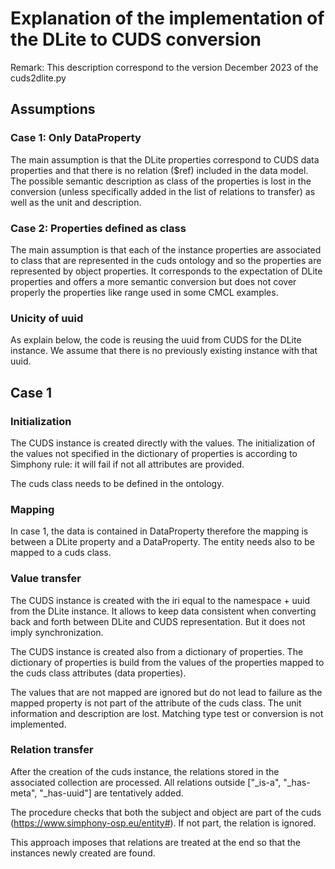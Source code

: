 Explanation of the implementation of the DLite to CUDS conversion
===================================================================

Remark: This description correspond to the version December 2023 of the cuds2dlite.py

## Assumptions

### Case 1: Only DataProperty

The main assumption is that the DLite properties correspond to CUDS data properties and that there is no relation ($ref) included in the data model.
The possible semantic description as class of the properties is lost in the conversion (unless specifically added in the list of relations to transfer) as well as the unit and description.

### Case 2: Properties defined as class

The main assumption is that each of the instance properties are associated to class that are represented in the cuds ontology and so the properties are represented by object properties.
It corresponds to the expectation of DLite properties and offers a more semantic conversion but does not cover properly the properties like range used in some CMCL examples.

### Unicity of uuid

As explain below, the code is reusing the uuid from CUDS for the DLite instance.
We assume that there is no previously existing instance with that uuid.

## Case 1

### Initialization

The CUDS instance is created directly with the values.
The initialization of the values not specified in the dictionary of properties is according to Simphony rule: it will fail if not all attributes are provided.

The cuds class needs to be defined in the ontology.

### Mapping

In case 1, the data is contained in DataProperty therefore the mapping is between a DLite property and a DataProperty.
The entity needs also to be mapped to a cuds class.

### Value transfer

The CUDS instance is created with the iri equal to the namespace + uuid from the DLite instance.
It allows to keep data consistent when converting back and forth between DLite and CUDS representation. But it does not imply synchronization.

The CUDS instance is created also from a dictionary of properties.
The dictionary of properties is build from the values of the properties mapped to the cuds class attributes (data properties).

The values that are not mapped are ignored but do not lead to failure as the mapped property is not part of the attribute of the cuds class.
The unit information and description are lost.
Matching type test or conversion is not implemented.

### Relation transfer

After the creation of the cuds instance, the relations stored in the associated collection are processed.
All relations outside ["_is-a", "_has-meta", "_has-uuid"] are tentatively added.

The procedure checks that both the subject and object are part of the cuds (https://www.simphony-osp.eu/entity#<uuid>). If not part, the relation is ignored.

This approach imposes that relations are treated at the end so that the instances newly created are found.

